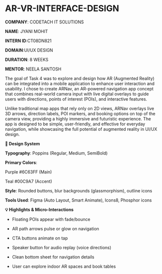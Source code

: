 # AR-VR-INTERFACE-DESIGN

**COMPANY**: CODETACH IT SOLUTIONS

**NAME**: JYANI MOHIT

**INTERN ID**:CT08DN821

**DOMAIN**:UI/UX DESIGN

**DURATION**: 8 WEEKS

**MENTOR**: NEELA SANTOSH

The goal of Task 4 was to explore and design how AR (Augmented Reality) can be integrated into a mobile application to enhance user interaction and usability. I chose to create ARNav, an AR-powered navigation app concept that combines real-world camera input with live digital overlays to guide users with directions, points of interest (POIs), and interactive features.

Unlike traditional map apps that rely only on 2D views, ARNav overlays live 3D arrows, direction labels, POI markers, and booking options on top of the camera view, providing a highly immersive and futuristic experience. The app is designed to be simple, user-friendly, and effective for everyday navigation, while showcasing the full potential of augmented reality in UI/UX design.

**🎨 Design System**

**Typography**: Poppins (Regular, Medium, SemiBold)

**Primary Colors**:

Purple #6C63FF (Main)

Teal #00C9A7 (Accent)

**Style**: Rounded buttons, blur backgrounds (glassmorphism), outline icons

**Tools Used**: Figma (Auto Layout, Smart Animate), Icons8, Phosphor icons

**💡 Highlights & Micro-Interactions**

- Floating POIs appear with fade/bounce

- AR path arrows pulse or glow on navigation

- CTA buttons animate on tap

- Speaker button for audio replay (voice directions)

- Clean bottom sheet for navigation details

- User can explore indoor AR spaces and book tables
